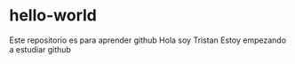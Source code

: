 # hello-world
Este repositorio es para aprender github
Hola soy Tristan
Estoy empezando a estudiar github
